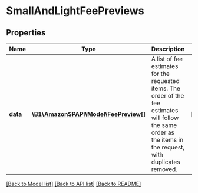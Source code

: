 # SmallAndLightFeePreviews

## Properties
Name | Type | Description | Notes
------------ | ------------- | ------------- | -------------
**data** | [**\B1\AmazonSPAPI\Model\FeePreview[]**](FeePreview.md) | A list of fee estimates for the requested items. The order of the fee estimates will follow the same order as the items in the request, with duplicates removed. | [optional] 

[[Back to Model list]](../README.md#documentation-for-models) [[Back to API list]](../README.md#documentation-for-api-endpoints) [[Back to README]](../README.md)


